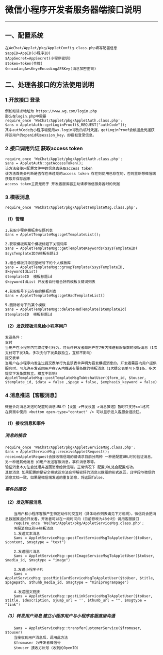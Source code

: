# 微信小程序开发者服务器端接口说明
--------
## 一、配置系统
    在WeChat/Applet/pkg/AppletConfig.class.php填写配置信息
    $appID=AppID(小程序ID)
    $AppSecret=AppSecret(小程序密钥) 	
    $token=Token(令牌)
    $encodingAesKey=EncodingAESKey(消息加密密钥)
## 二、处理各接口的方法使用说明
### 1.开放接口 登录
    例如如请求地址为 https://www.wg.com/login.php
    那么在login.php中需要
    require_once 'WeChat/Applet/pkg/AppletAuth.class.php';
    $ans = AppletAuth::getLoginProof($_REQUEST["authCode"]);
    其中authCode为小程序端使用wx.login得到的临时凭据，getLoginProof会根据此凭据获得该用户的openid和session_key，即授权登录信息。
    
### 2.接口调用凭证 获取access token
    require_once 'WeChat/Applet/pkg/AppletAuth.class.php';
    $ans = AppletAuth::getAccessToken();
    该方法会使用配置文件中的信息去获取access token
    该方法首先会判断是否存在未过期的access token 存在则使用已存在的，否则重新想微信端获取并保存起来
    access token主要是用于 开发者服务器主动请求微信服务器时的凭据
### 3.模板消息 
    require_once 'WeChat/Applet/pkg/AppletTemplateMsg.class.php';
#### （1）管理
    1.获取小程序模板库标题列表
    $ans = AppletTemplateMsg::getTemplateList();
    
    2.获取模板库某个模板标题下关键词库
    $ans = AppletTemplateMsg::getTemplateKeywords($sysTemplateID)
    $sysTemplateID为模板标题id
    
    3.组合模板并添加至帐号下的个人模板库
    $ans = AppletTemplateMsg::groupTemplate($sysTemplateID, $keywordIdList)
    $templateID  模板标题id 
    $keywordIdList 开发者自行组合好的模板关键词列表
    
    4.获取帐号下已存在的模板列表
    $ans = AppletTemplateMsg::getHadTemplateList()
    
    5.删除帐号下的某个模板
    $ans = AppletTemplateMsg::deleteHadTemplate($templateId)
    $templateID  模板标题id 
#### （2）发送模板消息给小程序用户
    发送条件：
    支付
    当用户在小程序内完成过支付行为，可允许开发者向用户在7天内推送有限条数的模板消息（1次支付可下发3条，多次支付下发条数独立，互相不影响）
    提交表单
    当用户在小程序内发生过提交表单行为且该表单声明为要发模板消息的，开发者需要向用户提供服务时，可允许开发者向用户在7天内推送有限条数的模板消息（1次提交表单可下发1条，多次提交下发条数独立，相互不影响）
    AppletTemplateMsg::postTemplateMsgToWechatUser($form_id, $touser, $template_id, $data = false ,$page = false, $emphasis_keyword = false)
    

    
    
### 4.消息推送【客服消息】
    微信会将消息发送的配置的消息URL中【设置->开发设置->消息推送】暂时只支持xml格式
    在页面中使用 <button open-type="contact" /> 可以显示进入客服会话按钮。
#### （1）接收消息和事件
##### 消息的接收
    require_once 'WeChat/Applet/pkg/AppletServiceMsg.class.php';
    $ans = AppletServiceMsg::receiveAppletRequest();
    receiveAppletRequest会接收微信端的请请求目前分两种 一种是配置URL时的验证消息，另一种是其他消息 如用户发送客服消息，事件消息等等。
    验证消息本方法会处理并返回消息给微信端，正常情况下 配置URL处会配置成功。
    其他消息 如果配置的是安全模式该方法会将解密好的消息以数组的形式返回，且字段与微信的消息文档一致，如果是微信端发送的重复消息，将返回false.
##### 事件的接收


#### （2）发送客服消息
        当用户和小程序客服产生特定动作的交互时（具体动作列表请见下方说明），微信将会把消息数据推送给开发者，开发者可以在一段时间内（目前修改为48小时）调用客服接口
        require_once 'WeChat/Applet/pkg/AppletServiceMsg.class.php';
        客服消息区别于模板消息
        1.发送文本消息
        $ans = AppletServiceMsg::postTextServiceMsgToAppletUser($toUser, $content, $msgtype = "text")
        
        2.发送图片消息
        $ans = AppletServiceMsg::postImageServiceMsgToAppletUser($toUser, $media_id, $msgtype = "image")
        
        3.发送小程序卡片
        $ans = AppletServiceMsg::postMiniCardServiceMsgToAppletUser($toUser, $title, $pagepath, $thumb_media_id, $msgtype = "miniprogrampage")
        
        4.发送图文链接
        $ans = AppletServiceMsg::postLinkServiceMsgToAppletUser($toUser, $title, $description, $jump_url = '', $thumb_url = "", $msgtype = "link")
        
#####    （3）转发用户消息 建立小程序用户与小程序客服直接沟通
        $ans = AppletServiceMsg::transferCustomerService($fromuser, $touser)
        当接收到用户消息后，调用此方法
        $fromuser 为开发者微信号
        $touser 接收方帐号（收到的OpenID）
        

